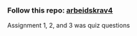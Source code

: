 ### Follow this repo: [arbeidskrav4](https://gitlab.stud.idi.ntnu.no/jenscaa/arbeidskrav4)
Assignment 1, 2, and 3 was quiz questions